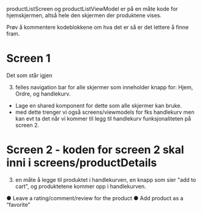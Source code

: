 
productListScreen og productListViewModel er på en måte kode for hjemskjermen, altså
hele den skjermen der produktene vises.

Prøv å kommentere kodeblokkene om hva det er så er det lettere å finne fram.

# Screen 1
Det som står igjen

3. felles navigation bar for alle skjermer som inneholder knapp for: Hjem, Ordre, og handlekurv.
- Lage en shared komponent for dette som alle skjermer kan bruke.
- med dette trenger vi også screens/viewmodels for fks handlekurv men kan evt ta det når vi kommer
til legg til handlekurv funksjonaliteten på screen 2.

# Screen 2 - koden for screen 2 skal inni i screens/productDetails

3. en måte å legge til produktet i handlekurven, en knapp som sier "add to cart", og produktetene kommer opp i
handlekurven.

● Leave a rating/comment/review for the product
● Add product as a “favorite”